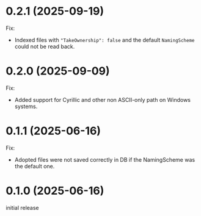0.2.1 (2025-09-19)
==================

Fix:
- Indexed files with `"TakeOwnership": false` and the default `NamingScheme` could not be read back.


0.2.0 (2025-09-09)
==================

Fix:
- Added support for Cyrillic and other non ASCII-only path on Windows systems.


0.1.1 (2025-06-16)
==================

Fix:
- Adopted files were not saved correctly in DB if the NamingScheme was the default one.


0.1.0 (2025-06-16)
==================

initial release
